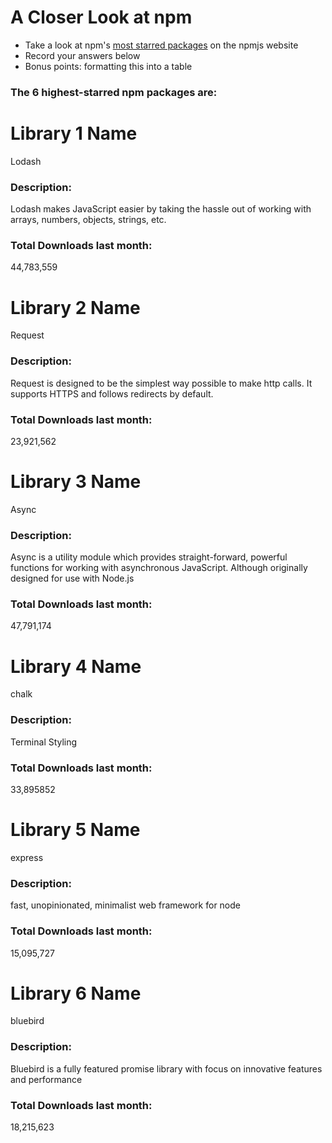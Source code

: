 # A Closer Look at npm
- Take a look at npm's [most starred packages](https://www.npmjs.com/browse/star) on the npmjs website
- Record your answers below
- Bonus points: formatting this into a table

### The 6 highest-starred npm packages are:

# Library 1 Name
Lodash

### Description:
Lodash makes JavaScript easier by taking the hassle out of working with arrays, numbers, objects, strings, etc.

### Total Downloads last month:
44,783,559

# Library 2 Name
Request

### Description:
Request is designed to be the simplest way possible to make http calls. It supports HTTPS and follows redirects by default.

### Total Downloads last month:
23,921,562

# Library 3 Name
Async

### Description:
Async is a utility module which provides straight-forward, powerful functions for working with asynchronous JavaScript. Although originally designed for use with Node.js

### Total Downloads last month:
47,791,174

# Library 4 Name
chalk

### Description:
Terminal Styling

### Total Downloads last month:
33,895852

# Library 5 Name
express

### Description:
fast, unopinionated, minimalist web framework for node

### Total Downloads last month:
15,095,727

# Library 6 Name
bluebird

### Description:
Bluebird is a fully featured promise library with focus on innovative features and performance

### Total Downloads last month:
18,215,623